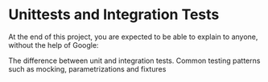 # Unittests and Integration Tests

At the end of this project, you are expected to be able to explain to anyone, without the help of Google:

The difference between unit and integration tests.
Common testing patterns such as mocking, parametrizations and fixtures
